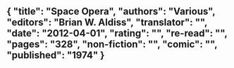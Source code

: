 {
 "title": "Space Opera",
 "authors": "Various",
 "editors": "Brian W. Aldiss",
 "translator": "",
 "date": "2012-04-01",
 "rating": "",
 "re-read": "",
 "pages": "328",
 "non-fiction": "",
 "comic": "",
 "published": "1974"
}
---

